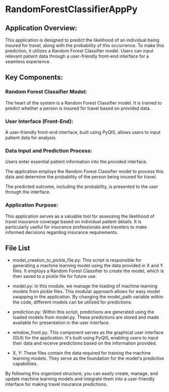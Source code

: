 # RandomForestClassifierAppPy
## Application Overview:
This application is designed to predict the likelihood of an individual being insured for travel, along with the probability of this occurrence. To make this prediction, it utilizes a Random Forest Classifier model. Users can input relevant patient data through a user-friendly front-end interface for a seamless experience.

## Key Components:

### Random Forest Classifier Model:

The heart of the system is a Random Forest Classifier model. It is trained to predict whether a person is insured for travel based on provided data.
### User Interface (Front-End):

A user-friendly front-end interface, built using PyQt5, allows users to input patient data for analysis.
### Data Input and Prediction Process:

Users enter essential patient information into the provided interface.

The application employs the Random Forest Classifier model to process this data and determine the probability of the person being insured for travel.

The predicted outcome, including the probability, is presented to the user through the interface.

### Application Purpose:
This application serves as a valuable tool for assessing the likelihood of travel insurance coverage based on individual patient details. It is particularly useful for insurance professionals and travelers to make informed decisions regarding insurance requirements.

## File List

- model_creation_to_pickle_file.py: This script is responsible for generating a machine learning model using the data provided in X and Y files. It employs a Random Forest Classifier to create the model, which is then saved to a pickle file for future use.

- model.py: In this module, we manage the loading of machine learning models from pickle files. This modular approach allows for easy model swapping in the application. By changing the model_path variable within the code, different models can be utilized for predictions.

- prediction.py: Within this script, predictions are generated using the loaded models from model.py. These predictions are stored and made available for presentation in the user interface.

- window_front.py: This component serves as the graphical user interface (GUI) for the application. It's built using PyQt5, enabling users to input their data and receive predictions based on the information provided.

- X, Y: These files contain the data required for training the machine learning models. They serve as the foundation for the model's predictive capabilities.
 
By following this organized structure, you can easily create, manage, and update machine learning models and integrate them into a user-friendly interface for making travel insurance predictions.
